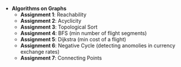 * **Algorithms on Graphs**
    - **Assignment 1**: Reachability
    - **Assignment 2**: Acyclicity
    - **Assignment 3**: Topological Sort
    - **Assignment 4**: BFS (min number of flight segments)
    - **Assignment 5**: Dijkstra (min cost of a flight)
    - **Assignment 6**: Negative Cycle (detecting anomolies in currency exchange rates)
    - **Assignment 7**: Connecting Points